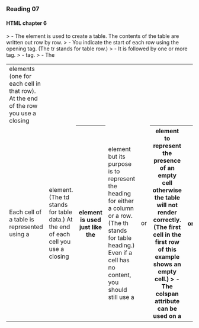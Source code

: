 ### Reading 07
#### HTML chapter 6
<!--->> - The <table> element is used to create a table. The contents of the table are written out row by row.

> - <tr> You indicate the start of each row using the opening <tr> tag. (The tr stands for table row.)

> - It is followed by one or more <td> elements (one for each cell in that row). At the end of the row you use a closing </tr> tag.

> - <td> Each cell of a table is represented using a <td> element. (The td stands for table data.) At the end of each cell you use a closing </td> tag.

> - The <th> element is used just like the <td> element but its purpose is to represent the heading for either a column or a row. (The th stands for table heading.) Even if a cell has no content, you should still use a <td> or <th> element to represent the presence of an empty cell otherwise the table will not render correctly. (The first cell in the first row of this example shows an empty cell.)

> - The colspan attribute can be used on a <th> or <td> element and indicates how many columns that cell should run across.

> - The rowspan attribute can be used on a <th> or <td> element to indicate how many rows a cell should span down the table.

#### JS Chapter 3

--->